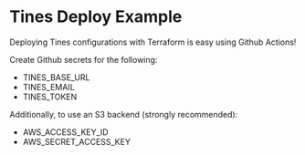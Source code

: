 # Tines Deploy Example

Deploying Tines configurations with Terraform is easy using Github Actions!

Create Github secrets for the following:
+ TINES_BASE_URL
+ TINES_EMAIL
+ TINES_TOKEN

Additionally, to use an S3 backend (strongly recommended):
+ AWS_ACCESS_KEY_ID
+ AWS_SECRET_ACCESS_KEY
